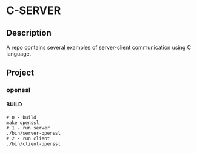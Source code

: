 # C-SERVER
## Description
A repo contains several examples of server-client communication using C language.
## Project
### openssl
#### BUILD
```shell
# 0 - build
make openssl
# 1 - run server
./bin/server-openssl
# 2 - run client
./bin/client-openssl
```
